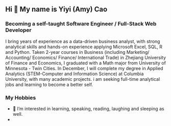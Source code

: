 ## Hi 👋 My name is Yiyi (Amy) Cao
### Becoming a self-taught Software Engineer / Full-Stack Web Developer
I bring years of experience as a data-driven business analyst, with strong analytical skills and hands-on experience applying Microsoft Excel, SQL, R and Python. Taken 2-year courses in Business (including Marketing/ Accounting/ Economics/ Finance/ International Trade) in Zhejiang University of Finance and Economics, I graduated with a Math major from University of Minnesota - Twin Cities. In December, I will complete my degree in Applied Analytics (STEM-Computer and Information Science) at Columbia University, with many academic projects. i am seeking full-time analytical jobs and learning to become a better self.

### My Hobbies
- 👀 I’m interested in learning, speaking, reading, laughing and sleeping as well.
- 

<!---
PracticeDaily21/PracticeDaily21 is a ✨ special ✨ repository because its `README.md` (this file) appears on your GitHub profile.
You can click the Preview link to take a look at your changes. 
--->
